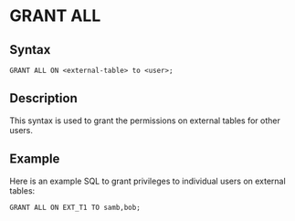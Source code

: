 # GRANT ALL

## Syntax


```pre
GRANT ALL ON <external-table> to <user>;
```

## Description

This syntax is used to grant the permissions on external tables for other users.


## Example

Here is an example SQL to grant privileges to individual users on external tables:

```pre
GRANT ALL ON EXT_T1 TO samb,bob;
```
